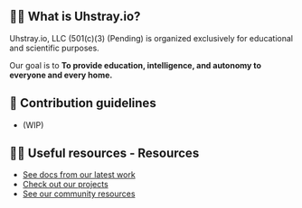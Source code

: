 ## 🙋‍♀️ What is Uhstray.io?

Uhstray.io, LLC (501(c)(3) (Pending) is organized exclusively for educational and scientific purposes.

Our goal is to **To provide education, intelligence, and autonomy to everyone and every home.**

## 🌈 Contribution guidelines
- (WIP)
  
## 👩‍💻 Useful resources -  Resources
- [See docs from our latest work](https://www.uhstray.io/en/docs)
- [Check out our projects](https://www.uhstray.io/en/projects)
- [See our community resources](https://www.uhstray.io/en/community)






